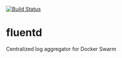 [![Build Status](https://drone.kiwi-labs.net/api/badges/Diesel-Net/fluentd/status.svg)](https://drone.kiwi-labs.net/Diesel-Net/fluentd)

# fluentd
Centralized log aggregator for Docker Swarm
